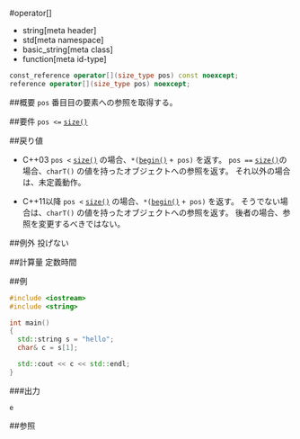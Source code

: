 #operator[]
* string[meta header]
* std[meta namespace]
* basic_string[meta class]
* function[meta id-type]

```cpp
const_reference operator[](size_type pos) const noexcept;
reference operator[](size_type pos) noexcept;
```

##概要
`pos` 番目目の要素への参照を取得する。


##要件
`pos <=` [`size()`](size.md)


##戻り値
- C++03
`pos <` [`size()`](size.md) の場合、`*(`[`begin()`](begin.md) `+ pos)` を返す。 
`pos ==` [`size()`](size.md)の場合、`charT()` の値を持ったオブジェクトへの参照を返す。 
それ以外の場合は、未定義動作。

- C++11以降
`pos <` [`size()`](size.md) の場合、`*(`[`begin()`](begin.md) `+ pos)` を返す。 
そうでない場合は、`charT()` の値を持ったオブジェクトへの参照を返す。 
後者の場合、参照を変更するべきではない。


##例外
投げない


##計算量
定数時間


##例
```cpp
#include <iostream>
#include <string>

int main()
{
  std::string s = "hello";
  char& c = s[1];

  std::cout << c << std::endl;
}
```

###出力
```
e
```

##参照
